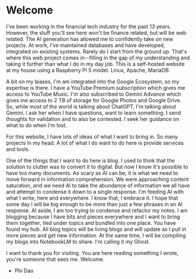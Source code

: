 # Welcome

I've been working in the financial tech industry for the past 13 years. However, the stuff you'll see here won't be finance related, but will be web related. The AI generation has allowed me to confidently take on new projects. At work, I've maintained databases and have developed, integrated on existing systems. Rarely do I start from the ground up. That's where this web project comes in--filling in the gap of my understanding and taking it further than what I do in my day job. This is a self-hosted website at my house using a Raspberry Pi 5 model. Linux, Apache, MariaDB. 

A bit on my biases, I'm am integrated into the Google Ecosystem, so my expertise is there. I have a YouTube Premium subscription which gives me access to YouTube Music. I'm also subscribed to Gemini Advance which gives me access to 2 TB of storage for Google Photos and Google Drive. So, while most of the world is talking about ChatGPT, I'm talking about Gemini. I ask her when I have questions, want to learn something. I send thoughts for validation and to also be contested. I seek her guidance on what to do when I'm lost. 

For this website, I have lots of ideas of what I want to bring in. So many projects in my head. A lot of what I do want to do here is provide services and tools.

One of the things that I want to do here is blog. I used to think that the solution to clutter was to convert it to digital. But now I know it's possible to have too many documents. As scary as AI can be, it is what we need to move forward in information comprehension. We were approaching content saturation, and we need AI to take the abundance of information we all have and attempt to condense it down to a single response. I'm feeding AI with what I write, here and everywhere. I know that, I embrace it. I hope that some day I will be big enough to be more than just a few phrases in an AI response. AI aside, I am too trying to condense and refactor my notes. I am blogging because I have bits and pieces everywhere and I want to bring them together, tied under topics and bundled into one place. You have found my hub. All blog topics will be living blogs and will update as I pull in more pieces and get new information. At the same time, I will be compiling my blogs into NotebookLM to share. I'm calling it my Ghost. 

I want to thank you for visiting. You are here reading something I wrote, you're someone that sees me. Welcome. 

- Phi Dao